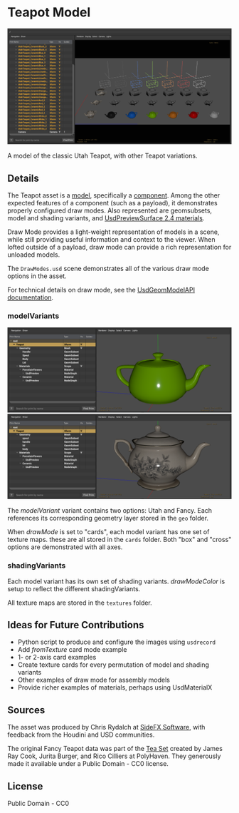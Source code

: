 # Teapot Model

![Teapot Models with different Draw Modes](screenshots/DrawModes.png)

A model of the classic Utah Teapot, with other Teapot variations.

## Details

The Teapot asset is a [model](https://openusd.org/release/glossary.html#usdglossary-model), specifically a [component](https://openusd.org/release/glossary.html#usdglossary-component). Among the other expected features of a component (such as a payload), it demonstrates properly configured draw modes. Also represented are geomsubsets, model and shading variants, and [UsdPreviewSurface 2.4 materials](https://graphics.pixar.com/usd/release/spec_usdpreviewsurface.html).

Draw Mode provides a light-weight representation of models in a scene, while still providing useful information and context to the viewer. When lofted outside of a payload, draw mode can provide a rich representation for unloaded models.

The `DrawModes.usd` scene demonstrates all of the various draw mode options in the asset.

For technical details on draw mode, see the [UsdGeomModelAPI documentation](https://openusd.org/dev/api/class_usd_geom_model_a_p_i.html#details).

### modelVariants

![UtahTeapot](screenshots/UtahTeapot.png) ![FancyTeapot](screenshots/FancyTeapot.png)

The _modelVariant_ variant contains two options: Utah and Fancy. Each references its corresponding geometry layer stored in the `geo` folder.

When _drawMode_ is set to "cards", each model variant has one set of texture maps. these are all stored in the `cards` folder. Both "box" and "cross" options are demonstrated with all axes.

### shadingVariants

Each model variant has its own set of shading variants. _drawModeColor_ is setup to reflect the different shadingVariants.

All texture maps are stored in the `textures` folder.

## Ideas for Future Contributions

* Python script to produce and configure the images using `usdrecord`
* Add _fromTexture_ card mode example
* 1- or 2-axis card examples
* Create texture cards for every permutation of model and shading variants
* Other examples of draw mode for assembly models
* Provide richer examples of materials, perhaps using UsdMaterialX

## Sources

The asset was produced by Chris Rydalch at [SideFX Software](https://www.sidefx.com/), with feedback from the Houdini and USD communities.

The original Fancy Teapot data was part of the [Tea Set](https://polyhaven.com/a/tea_set_01) created by James Ray Cook, Jurita Burger, and Rico Cilliers at PolyHaven. They generously made it available under a Public Domain - CC0 license.

## License

Public Domain - CC0